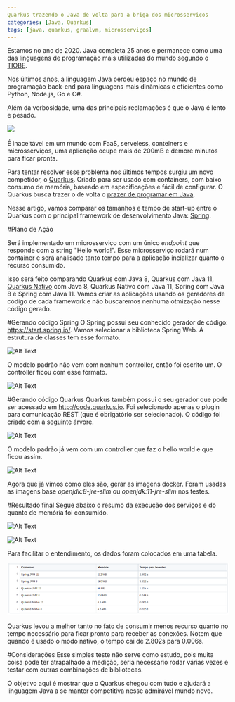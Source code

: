 ```yaml
---
Quarkus trazendo o Java de volta para a briga dos microsserviços
categories: [Java, Quarkus]
tags: [java, quarkus, graalvm, microsserviços]
---
```


Estamos no ano de 2020. Java completa 25 anos e permanece como uma das linguagens de programação mais utilizadas do mundo segundo o [TIOBE](https://www.tiobe.com/tiobe-index/). 

Nos últimos anos, a linguagem Java perdeu espaço no mundo de programação back-end para linguagens mais dinâmicas e eficientes como Python, Node.js, Go e C#. 

Além da verbosidade, uma das principais reclamações é que o Java é lento e pesado.

![](https://dev-to-uploads.s3.amazonaws.com/i/d7gox455pq7m1o219dar.jpeg)

É inaceitável em um mundo com FaaS, serveless, conteiners e  microsserviços, uma aplicação ocupe mais de 200mB e demore minutos para ficar pronta.

Para tentar resolver esse problema nos últimos tempos surgiu um novo competidor, o [Quarkus](https://quarkus.io/). Criado para ser usado com containers, com baixo consumo de memória, baseado em especificações e fácil de configurar. O Quarkus busca trazer o de volta o [prazer de programar em Java](https://quarkus.io/vision/developer-joy).

Nesse artigo, vamos comparar os tamanhos e tempo de start-up entre o Quarkus com o principal framework de desenvolvimento Java: [Spring](https://spring.io/).

#Plano de Ação

Será implementado um microsserviço com um único *endpoint* que responde com a string "Hello world!". Esse microsserviço rodará num container e será analisado tanto tempo para a aplicação incializar quanto o recurso consumido.

Isso será feito comparando Quarkus com Java 8, Quarkus com Java 11, [Quarkus Nativo](https://quarkus.io/guides/building-native-image) com Java 8, Quarkus Nativo com Java 11, Spring com Java 8 e Spring com Java 11. Vamos criar as aplicações usando os geradores de código de cada framework e não buscaremos nenhuma otmização nesse código gerado.

#Gerando código Spring
O Spring possui seu conhecido gerador de código: https://start.spring.io/. Vamos selecionar a biblioteca Spring Web. A estrutura de classes tem esse formato.

![Alt Text](https://dev-to-uploads.s3.amazonaws.com/i/0px1wq79ipixa5gn4wu3.png)

O modelo padrão não vem com nenhum controller, então foi escrito um. O controller ficou com esse formato.

![Alt Text](https://dev-to-uploads.s3.amazonaws.com/i/zpq5yclqtxn0avag7uzk.png)

#Gerando código Quarkus
Quarkus também possui o seu gerador que pode ser acessado em http://code.quarkus.io. Foi selecionado apenas o plugin para comunicação REST (que é obrigatório ser selecionado). O  código foi criado com a seguinte árvore.

![Alt Text](https://dev-to-uploads.s3.amazonaws.com/i/jhralw47cmrc5b75cpp2.png)

O modelo padrão já vem com um controller que faz o hello world e que ficou assim.

![Alt Text](https://dev-to-uploads.s3.amazonaws.com/i/fg5t45tyzwe6pj36qqis.png)

Agora que já vimos como eles são, gerar as imagens docker. Foram usadas as imagens base *openjdk:8-jre-slim* ou *openjdk:11-jre-slim* nos testes.

#Resultado final
Segue abaixo o resumo da execução dos serviços e do quanto de memória foi consumido.

![Alt Text](https://dev-to-uploads.s3.amazonaws.com/i/c99320ni0er73a11qmq9.png)

![Alt Text](https://dev-to-uploads.s3.amazonaws.com/i/a8at17n291u7whpipkyy.png)

Para facilitar o entendimento, os dados foram colocados em uma tabela.

![Alt Text](/images/performance_quarkus_native.png)

Quarkus levou a melhor tanto no fato de consumir menos recurso quanto no tempo necessário para ficar pronto para receber as conexões. Notem que quando é usado o modo nativo, o tempo cai de 2.802s para 0.006s.

#Considerações
Esse simples teste não serve como estudo, pois muita coisa pode ter atrapalhado a medição, seria necessário rodar várias vezes e testar com outras combinações de bibliotecas. 

O objetivo aqui é mostrar que o Quarkus chegou com tudo e ajudará a linguagem Java a se manter competitiva nesse admirável mundo novo.

